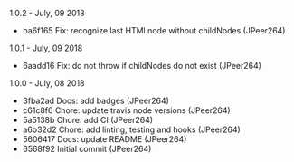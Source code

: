 1.0.2 - July, 09 2018

* ba6f165 Fix: recognize last HTMl node without childNodes (JPeer264)

1.0.1 - July, 09 2018

* 6aadd16 Fix: do not throw if childNodes do not exist (JPeer264)

1.0.0 - July, 08 2018

* 3fba2ad Docs: add badges (JPeer264)
* c61c8f6 Chore: update travis node versions (JPeer264)
* 5a5138b Chore: add CI (JPeer264)
* a6b32d2 Chore: add linting, testing and hooks (JPeer264)
* 5606417 Docs: update README (JPeer264)
* 6568f92 Initial commit (JPeer264)

